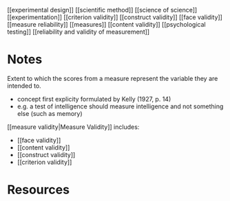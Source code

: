 [[experimental design]]
[[scientific method]]
[[science of science]]
[[experimentation]]
[[criterion validity]]
[[construct validity]]
[[face validity]]
[[measure reliability]]
[[measures]]
[[content validity]]
[[psychological testing]]
[[reliability and validity of measurement]]

# Notes
Extent to which the scores from a measure represent the variable they are intended to.

- concept first explicity formulated by Kelly (1927, p. 14)
- e.g. a test of intelligence should measure intelligence and not something else (such as memory)

[[measure validity|Measure Validity]] includes:
- [[face validity]]
- [[content validity]]
- [[construct validity]]
- [[criterion validity]]

# Resources